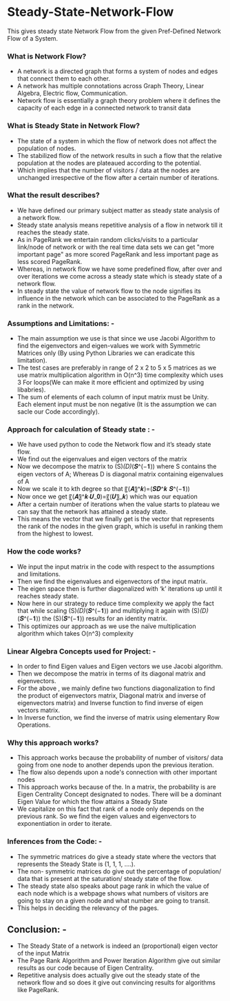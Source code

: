 # Steady-State-Network-Flow
This gives steady state Network Flow from the given Pref-Defined Network Flow of a System.

### What is Network Flow?

* A network is a directed graph that forms a system of nodes and edges that connect them to each other. 
* A network has multiple connotations across Graph Theory, Linear Algebra, Electric flow, Communication. 
* Network flow is essentially a graph theory problem where it defines the capacity of each edge in a connected network to transit data

### What is Steady State in Network Flow?

* The state of a system in which the flow of network does not affect the population of nodes.
* The stabilized flow of the network results in such a flow that the relative population at the nodes are plateaued according to the potential. 
* Which implies that the number of visitors / data at the nodes are unchanged irrespective of the flow after a certain number of iterations.


### What the result describes?

* We have defined our primary subject matter as steady state analysis of a network flow. 
* Steady state analysis means repetitive analysis of a flow in network till it reaches the steady state.
* As in PageRank we entertain random clicks/visits to a particular link/node of network or with the real time data sets we can get "more important page" as more scored PageRank and less important page as less scored PageRank. 
* Whereas, in network flow we have some predefined flow, after over and over iterations we come across a steady state which is steady state of a network flow. 
* In steady state the value of network flow to the node signifies its influence in the network which can be associated to the PageRank as a rank in the network.

### Assumptions and Limitations: -

* The main assumption we use is that since we use Jacobi Algorithm to find the eigenvectors and eigen-values we work with Symmetric Matrices only (By using Python Libraries we can eradicate this limitation).
* The test cases are preferably in range of 2 x 2 to 5 x 5 matrices as we use matrix multiplication algorithm in O(n^3) time complexity which uses 3 For loops(We can make it more efficient and optimized by using libabries).
* The sum of elements of each column of input matrix must be Unity. Each element input must be non negative (It is the assumption we can sacle our Code accordingly).

### Approach for calculation of Steady state : -

* We have used python to code the Network flow and it’s steady state flow.
* We find out the eigenvalues  and eigen vectors of the matrix
* Now we decompose the matrix to  (S)*(D)*(𝑺^(−𝟏)) where  S contains the eigen vectors of A; Whereas D is diagonal matrix containing eigenvalues of A
* Now we scale it to kth degree so that 〖(𝑨〗^𝒌)=(𝑺𝑫^𝒌 𝑺^(−𝟏))
* Now once we get 〖(𝑨〗^𝒌⋅𝑼_𝟎)=〖(𝑼〗_𝒌) which was our equation 
* After a certain number of iterations when the value starts to plateau we can say that the network has attained a steady state.
* This means the vector that we finally get is the vector that represents the rank of the nodes in the given graph, which is useful in ranking them from the highest to lowest.

### How the code works? 

* We input the input matrix in the code with respect to the assumptions and limitations. 
* Then we find the eigenvalues and eigenvectors of the input matrix. 
* The eigen space then is further diagonalized with ‘k’ iterations up until it reaches steady state.
* Now here in our strategy to reduce time complexity we apply the fact that while scaling (S)*(D)*(𝑺^(−𝟏)) and multiplying it again with (S)*(D)*(𝑺^(−𝟏)) the (S)(𝑺^(−𝟏)) results  for an identity matrix. 
* This optimizes our approach as we use the naïve multiplication algorithm which takes O(n^3) complexity

### Linear Algebra Concepts used for Project: -

* In order to find Eigen values and Eigen vectors  we use Jacobi algorithm.
* Then we decompose the matrix  in terms of its diagonal matrix and eigenvectors.
* For the above , we mainly define two functions diagonalization  to find the  product of eigenvectors matrix, Diagonal matrix and inverse of eigenvectors matrix) and Inverse function to find inverse of eigen vectors matrix.
* In Inverse function, we find the inverse of matrix using elementary  Row Operations.

### Why this approach works?

* This approach works because the probability of number of visitors/ data going from one node to another depends upon the previous iteration. 
* The flow also depends upon a node's connection with other important nodes 
* This approach works because of the. In a matrix, the probability is are Eigen Centrality Concept designated to nodes. There will be a dominant Eigen Value for which the flow attains a Steady State
* We capitalize on this fact that rank of a node only depends on the previous rank. So we find the eigen values and eigenvectors to exponentiation in order to iterate.

### Inferences from the Code: -

* The symmetric matrices do give a steady state where the vectors that represents the Steady State is (1, 1, 1, ….). 
* The non- symmetric matrices do give out the percentage of population/ data that is present at the saturation/ steady state of the flow. 
* The steady state also speaks about page rank in which the value of each node which is a webpage shows what numbers of visitors are going to stay on a given node and what number are going to transit. 
* This helps in deciding the relevancy of the pages.

## Conclusion: -

* The Steady State of a network is indeed an (proportional) eigen vector of the input Matrix
* The Page Rank Algorithm and Power Iteration Algorithm give out similar results as our code because of Eigen Centrality.
* Repetitive analysis does actually give out the steady state of the network flow and so does it give out convincing results for algorithms like PageRank.

